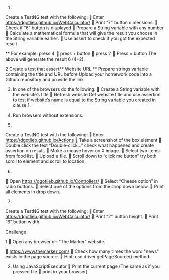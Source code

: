 1.
Create a TestNG test with the following:
 Enter https://dgotlieb.github.io/WebCalculator/
 Print “7” button dimensions.
 Check if “6” button is displayed
 Prepare a String variable with any number
 Calculate a mathematical formula that will give the result
you choose in the String variable earlier.
 Use assert to check if you got the expected result

** For example: press 4  press + button  press 2  Press = button
The above will generate the result 6 (4+2).

2 Create a test that assert** Website URL
** Prepare strings variable containing the title and URL before
Upload your homework code into a Github repository and provide the link

3. In one of the browsers do the following:
 Create a String variable with the website’s title
 Refresh website
Get website title and use assertion to test if website’s name is equal to
the String variable you created in clause 1.

4. Run browsers without extensions.

5.
Create a TestNG test with the following:
 Enter https://dgotlieb.github.io/Actions
 Take a screenshot of the box element
 Double click the text “Double-click...” check what happened
and create assertion on result.
 Make a mouse hover on X image.
 Select two items from food list.
 Upload a file.
 Scroll down to “click me button” try both scroll to element
and scroll to location.

6.

 Open https://dgotlieb.github.io/Controllers/
 Select “Cheese option” in radio buttons.
 Select one of the options from the drop down below.
 Print all elements in drop down.

7.

Create a TestNG test with the following:
 Enter https://dgotlieb.github.io/WebCalculator/
 Print “2” button height.
 Print “6” button width.


Challenge 

1. Open any browser on "The Marker" website.

 https://www.themarker.com/
 Check how many times the word "news" exists in the page
source.
 Hint: use driver.getPageSource() method.

2. Using JavaScriptExecutor
 Print the current page (The same as if you pressed file 
print in your browser).
